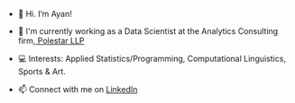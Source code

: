 - 👋 Hi. I’m Ayan!
 
- &#128188; I'm currently working as a Data Scientist at the Analytics Consulting firm,<a href='https://www.polestarllp.com/'> Polestar LLP </a>

- &#128187; Interests: Applied Statistics/Programming, Computational Linguistics, Sports & Art.

- 📫 Connect with me on  <a href="https://www.linkedin.com/in/ayan-s-57850a19b/">LinkedIn</a> 






<!---
ayanatherate/ayanatherate is a ✨ special ✨ repository because its `README.md` (this file) appears on your GitHub profile.
You can click the Preview link to take a look at your changes.
--->
